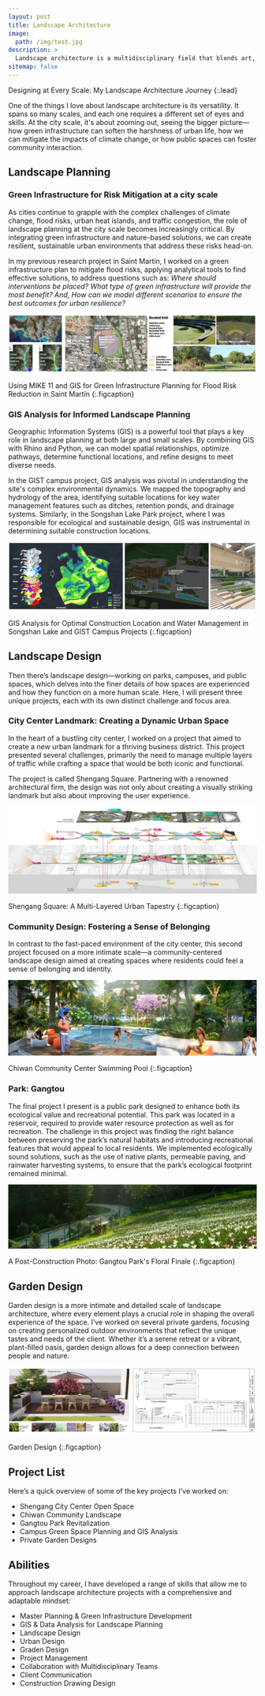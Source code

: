 ```yaml
---
layout: post
title: Landscape Architecture
image: 
  path: /img/test.jpg
description: >
  Landscape architecture is a multidisciplinary field that blends art, science, and technology to shape the outdoor environment. My experience spans different scales and types of projects, from large city landscapes to intimate garden designs. Below, I’ll dive into some key aspects of my work, highlighting notable projects and insights from various levels of landscape architecture.
sitemap: false
---
```


Designing at Every Scale: My Landscape Architecture Journey
{:.lead}

One of the things I love about landscape architecture is its versatility. It spans so many scales, and each one requires a different set of eyes and skills. At the city scale, it's about zooming out, seeing the bigger picture—how green infrastructure can soften the harshness of urban life, how we can mitigate the impacts of climate change, or how public spaces can foster community interaction.

## Landscape Planning
### Green Infrastructure for Risk Mitigation at a city scale
As cities continue to grapple with the complex challenges of climate change, flood risks, urban heat islands, and traffic congestion, the role of landscape planning at the city scale becomes increasingly critical. By integrating green infrastructure and nature-based solutions, we can create resilient, sustainable urban environments that address these risks head-on.

In my previous research project in Saint Martín, I worked on a green infrastructure plan to mitigate flood risks, applying analytical tools to find effective solutions, to address questions such as: _Where should interventions be placed? What type of green infrastructure will provide the most benefit? And, How can we model different scenarios to ensure the best outcomes for urban resilience?_

![Project1](/img/project1.png)

Using MIKE 11 and GIS for Green Infrastructure Planning for Flood Risk Reduction in Saint Martín
{:.figcaption}

### GIS Analysis for Informed Landscape Planning
Geographic Information Systems (GIS) is a powerful tool that plays a key role in landscape planning at both large and small scales. By combining GIS with Rhino and Python, we can model spatial relationships, optimize pathways, determine functional locations, and refine designs to meet diverse needs.

In the GIST campus project, GIS analysis was pivotal in understanding the site's complex environmental dynamics. We mapped the topography and hydrology of the area, identifying suitable locations for key water management features such as ditches, retention ponds, and drainage systems. Similarly, in the Songshan Lake Park project, where I was responsible for ecological and sustainable design, GIS was instrumental in determining suitable construction locations. 

![Project2](/img/project2.png)

GIS Analysis for Optimal Construction Location and Water Management in Songshan Lake and GIST Campus Projects
{:.figcaption}

## Landscape Design
Then there’s landscape design—working on parks, campuses, and public spaces, which delves into the finer details of how spaces are experienced and how they function on a more human scale. Here, I will present three unique projects, each with its own distinct challenge and focus area.

### City Center Landmark: Creating a Dynamic Urban Space
In the heart of a bustling city center, I worked on a project that aimed to create a new urban landmark for a thriving business district. This project presented several challenges, primarily the need to manage multiple layers of traffic while crafting a space that would be both iconic and functional.

The project is called Shengang Square. Partnering with a renowned architectural firm, the design was not only about creating a visually striking landmark but also about improving the user experience.

![Project3](/img/project3.jpg)

Shengang Square: A Multi-Layered Urban Tapestry
{:.figcaption}

### Community Design: Fostering a Sense of Belonging
In contrast to the fast-paced environment of the city center, this second project focused on a more intimate scale—a community-centered landscape design aimed at creating spaces where residents could feel a sense of belonging and identity.

![Project4](/img/project4.png)

Chiwan Community Center Swimming Pool
{:.figcaption}

### Park: Gangtou
The final project I present is a public park designed to enhance both its ecological value and recreational potential. This park was located in a reservoir, required to provide water resource protection as well as for recreation. The challenge in this project was finding the right balance between preserving the park’s natural habitats and introducing recreational features that would appeal to local residents. We implemented ecologically sound solutions, such as the use of native plants, permeable paving, and rainwater harvesting systems, to ensure that the park’s ecological footprint remained minimal.

![Project5](/img/project5.png)

A Post-Construction Photo: Gangtou Park's Floral Finale
{:.figcaption}

## Garden Design
Garden design is a more intimate and detailed scale of landscape architecture, where every element plays a crucial role in shaping the overall experience of the space. I’ve worked on several private gardens, focusing on creating personalized outdoor environments that reflect the unique tastes and needs of the client. Whether it’s a serene retreat or a vibrant, plant-filled oasis, garden design allows for a deep connection between people and nature.

![Project6](/img/project6.png)

Garden Design
{:.figcaption}

## Project List
Here’s a quick overview of some of the key projects I’ve worked on:

* Shengang City Center Open Space
* Chiwan Community Landscape
* Gangtou Park Revitalization
* Campus Green Space Planning and GIS Analysis
* Private Garden Designs

## Abilities
Throughout my career, I have developed a range of skills that allow me to approach landscape architecture projects with a comprehensive and adaptable mindset:

* Master Planning & Green Infrastructure Development
* GIS & Data Analysis for Landscape Planning
* Landscape Design
* Urban Design
* Graden Design
* Project Management
* Collaboration with Multidisciplinary Teams
* Client Communication
* Construction Drawing Design
